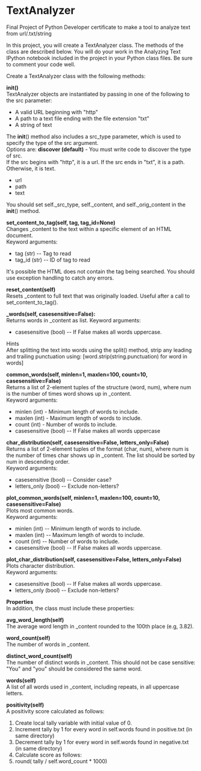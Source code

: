 # TextAnalyzer
Final Project of Python Developer certificate to make a tool to analyze text from url/.txt/string<br />

In this project, you will create a TextAnalyzer class. The methods of the class are described below. You will do your work in the Analyzing Text IPython notebook included in the project in your Python class files. Be sure to comment your code well.


Create a TextAnalyzer class with the following methods:

**__init__()**<br />
TextAnalyzer objects are instantiated by passing in one of the following to the src parameter:
- A valid URL beginning with "http"
- A path to a text file ending with the file extension "txt"
- A string of text

The __init__() method also includes a src_type parameter, which is used to specify the type of the src argument.<br />
Options are:
**discover (default)** - You must write code to discover the type of src.<br />
If the src begins with "http", it is a url.
If the src ends in "txt", it is a path.
Otherwise, it is text.
- url
- path
- text

You should set self._src_type, self._content, and self._orig_content in the __init__() method.


**set_content_to_tag(self, tag, tag_id=None)**<br />
Changes _content to the text within a specific element of an HTML document.<br />
Keyword arguments:
- tag (str) -- Tag to read
- tag_id (str) -- ID of tag to read

It's possible the HTML does not contain the tag being searched. You should use exception handling to catch any errors.


**reset_content(self)**<br />
Resets _content to full text that was originally loaded. Useful after a call to set_content_to_tag().


**_words(self, casesensitive=False):**<br />
Returns words in _content as list.
Keyword arguments:
- casesensitive (bool) -- If False makes all words uppercase.

Hints<br />
After splitting the text into words using the split() method, strip any leading and trailing punctuation using:
[word.strip(string.punctuation) for word in words]


**common_words(self, minlen=1, maxlen=100, count=10, casesensitive=False)**<br />
Returns a list of 2-element tuples of the structure (word, num), where num is the number of times word shows up in _content.<br />
Keyword arguments:
- minlen (int) - Minimum length of words to include.
- maxlen (int) - Maximum length of words to include.
- count (int) - Number of words to include.
- casesensitive (bool) -- If False makes all words uppercase


**char_distribution(self, casesensitive=False, letters_only=False)**<br />
Returns a list of 2-element tuples of the format (char, num), where num is the number of times char shows up in _content. The list should be sorted by num in descending order.<br />
Keyword arguments:
- casesensitive (bool) -- Consider case?
- letters_only (bool) -- Exclude non-letters?


**plot_common_words(self, minlen=1, maxlen=100, count=10, casesensitive=False)**<br />
Plots most common words.<br />
Keyword arguments:
- minlen (int) -- Minimum length of words to include.
- maxlen (int) -- Maximum length of words to include.
- count (int) -- Number of words to include.
- casesensitive (bool) -- If False makes all words uppercase.


**plot_char_distribution(self, casesensitive=False, letters_only=False)**<br />
Plots character distribution.<br />
Keyword arguments:
- casesensitive (bool) -- If False makes all words uppercase.
- letters_only (bool) -- Exclude non-letters?


**Properties**<br />
In addition, the class must include these properties:


**avg_word_length(self)**<br />
The average word length in _content rounded to the 100th place (e.g, 3.82).


**word_count(self)**<br />
The number of words in _content.


**distinct_word_count(self)**<br />
The number of distinct words in _content. This should not be case sensitive: "You" and "you" should be considered the same word.


**words(self)**<br />
A list of all words used in _content, including repeats, in all uppercase letters.


**positivity(self)**<br />
A positivity score calculated as follows:
1. Create local tally variable with initial value of 0.
2. Increment tally by 1 for every word in self.words found in positive.txt (in same directory)
3. Decrement tally by 1 for every word in self.words found in negative.txt (in same directory)
4. Calculate score as follows:
5. round( tally / self.word_count * 1000)

